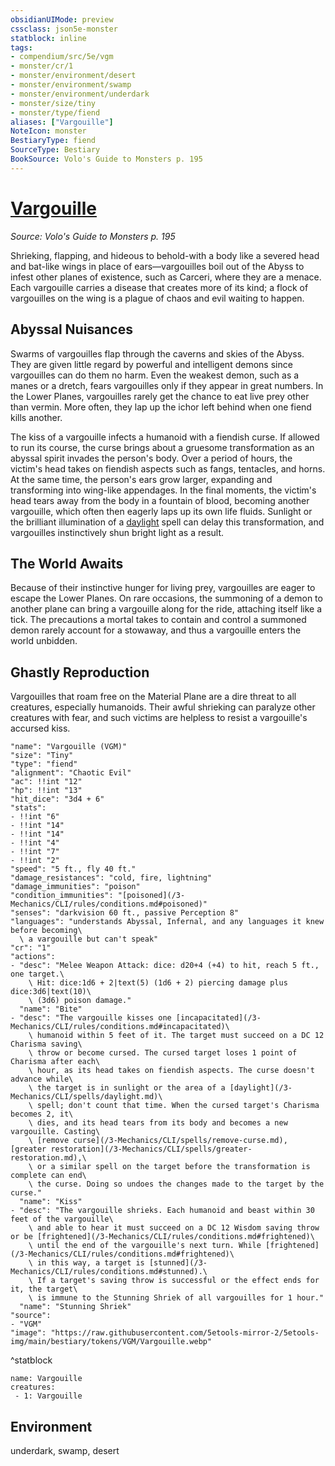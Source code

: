 ```yaml
---
obsidianUIMode: preview
cssclass: json5e-monster
statblock: inline
tags:
- compendium/src/5e/vgm
- monster/cr/1
- monster/environment/desert
- monster/environment/swamp
- monster/environment/underdark
- monster/size/tiny
- monster/type/fiend
aliases: ["Vargouille"]
NoteIcon: monster
BestiaryType: fiend
SourceType: Bestiary
BookSource: Volo's Guide to Monsters p. 195
---
```

# [Vargouille](3-Mechanics\CLI\bestiary\fiend/vargouille-vgm.md)
*Source: Volo's Guide to Monsters p. 195*  

Shrieking, flapping, and hideous to behold-with a body like a severed head and bat-like wings in place of ears—vargouilles boil out of the Abyss to infest other planes of existence, such as Carceri, where they are a menace. Each vargouille carries a disease that creates more of its kind; a flock of vargouilles on the wing is a plague of chaos and evil waiting to happen.

## Abyssal Nuisances

Swarms of vargouilles flap through the caverns and skies of the Abyss. They are given little regard by powerful and intelligent demons since vargouilles can do them no harm. Even the weakest demon, such as a manes or a dretch, fears vargouilles only if they appear in great numbers. In the Lower Planes, vargouilles rarely get the chance to eat live prey other than vermin. More often, they lap up the ichor left behind when one fiend kills another.

The kiss of a vargouille infects a humanoid with a fiendish curse. If allowed to run its course, the curse brings about a gruesome transformation as an abyssal spirit invades the person's body. Over a period of hours, the victim's head takes on fiendish aspects such as fangs, tentacles, and horns. At the same time, the person's ears grow larger, expanding and transforming into wing-like appendages. In the final moments, the victim's head tears away from the body in a fountain of blood, becoming another vargouille, which often then eagerly laps up its own life fluids. Sunlight or the brilliant illumination of a [daylight](/3-Mechanics/CLI/spells/daylight.md) spell can delay this transformation, and vargouilles instinctively shun bright light as a result.

## The World Awaits

Because of their instinctive hunger for living prey, vargouilles are eager to escape the Lower Planes. On rare occasions, the summoning of a demon to another plane can bring a vargouille along for the ride, attaching itself like a tick. The precautions a mortal takes to contain and control a summoned demon rarely account for a stowaway, and thus a vargouille enters the world unbidden.

## Ghastly Reproduction

Vargouilles that roam free on the Material Plane are a dire threat to all creatures, especially humanoids. Their awful shrieking can paralyze other creatures with fear, and such victims are helpless to resist a vargouille's accursed kiss.

```statblock
"name": "Vargouille (VGM)"
"size": "Tiny"
"type": "fiend"
"alignment": "Chaotic Evil"
"ac": !!int "12"
"hp": !!int "13"
"hit_dice": "3d4 + 6"
"stats":
- !!int "6"
- !!int "14"
- !!int "14"
- !!int "4"
- !!int "7"
- !!int "2"
"speed": "5 ft., fly 40 ft."
"damage_resistances": "cold, fire, lightning"
"damage_immunities": "poison"
"condition_immunities": "[poisoned](/3-Mechanics/CLI/rules/conditions.md#poisoned)"
"senses": "darkvision 60 ft., passive Perception 8"
"languages": "understands Abyssal, Infernal, and any languages it knew before becoming\
  \ a vargouille but can't speak"
"cr": "1"
"actions":
- "desc": "Melee Weapon Attack: dice: d20+4 (+4) to hit, reach 5 ft., one target.\
    \ Hit: dice:1d6 + 2|text(5) (1d6 + 2) piercing damage plus dice:3d6|text(10)\
    \ (3d6) poison damage."
  "name": "Bite"
- "desc": "The vargouille kisses one [incapacitated](/3-Mechanics/CLI/rules/conditions.md#incapacitated)\
    \ humanoid within 5 feet of it. The target must succeed on a DC 12 Charisma saving\
    \ throw or become cursed. The cursed target loses 1 point of Charisma after each\
    \ hour, as its head takes on fiendish aspects. The curse doesn't advance while\
    \ the target is in sunlight or the area of a [daylight](/3-Mechanics/CLI/spells/daylight.md)\
    \ spell; don't count that time. When the cursed target's Charisma becomes 2, it\
    \ dies, and its head tears from its body and becomes a new vargouille. Casting\
    \ [remove curse](/3-Mechanics/CLI/spells/remove-curse.md), [greater restoration](/3-Mechanics/CLI/spells/greater-restoration.md),\
    \ or a similar spell on the target before the transformation is complete can end\
    \ the curse. Doing so undoes the changes made to the target by the curse."
  "name": "Kiss"
- "desc": "The vargouille shrieks. Each humanoid and beast within 30 feet of the vargouille\
    \ and able to hear it must succeed on a DC 12 Wisdom saving throw or be [frightened](/3-Mechanics/CLI/rules/conditions.md#frightened)\
    \ until the end of the vargouille's next turn. While [frightened](/3-Mechanics/CLI/rules/conditions.md#frightened)\
    \ in this way, a target is [stunned](/3-Mechanics/CLI/rules/conditions.md#stunned).\
    \ If a target's saving throw is successful or the effect ends for it, the target\
    \ is immune to the Stunning Shriek of all vargouilles for 1 hour."
  "name": "Stunning Shriek"
"source":
- "VGM"
"image": "https://raw.githubusercontent.com/5etools-mirror-2/5etools-img/main/bestiary/tokens/VGM/Vargouille.webp"
```
^statblock

```encounter-table
name: Vargouille
creatures:
 - 1: Vargouille
```

## Environment

underdark, swamp, desert